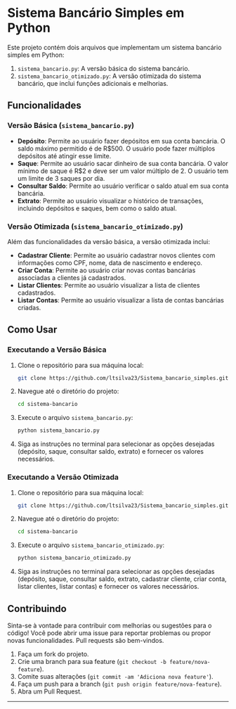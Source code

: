 # Sistema Bancário Simples em Python

Este projeto contém dois arquivos que implementam um sistema bancário simples em Python:

1. `sistema_bancario.py`: A versão básica do sistema bancário.
2. `sistema_bancario_otimizado.py`: A versão otimizada do sistema bancário, que inclui funções adicionais e melhorias.

## Funcionalidades

### Versão Básica (`sistema_bancario.py`)

- **Depósito**: Permite ao usuário fazer depósitos em sua conta bancária. O saldo máximo permitido é de R$500. O usuário pode fazer múltiplos depósitos até atingir esse limite.
- **Saque**: Permite ao usuário sacar dinheiro de sua conta bancária. O valor mínimo de saque é R$2 e deve ser um valor múltiplo de 2. O usuário tem um limite de 3 saques por dia.
- **Consultar Saldo**: Permite ao usuário verificar o saldo atual em sua conta bancária.
- **Extrato**: Permite ao usuário visualizar o histórico de transações, incluindo depósitos e saques, bem como o saldo atual.

### Versão Otimizada (`sistema_bancario_otimizado.py`)

Além das funcionalidades da versão básica, a versão otimizada inclui:

- **Cadastrar Cliente**: Permite ao usuário cadastrar novos clientes com informações como CPF, nome, data de nascimento e endereço.
- **Criar Conta**: Permite ao usuário criar novas contas bancárias associadas a clientes já cadastrados.
- **Listar Clientes**: Permite ao usuário visualizar a lista de clientes cadastrados.
- **Listar Contas**: Permite ao usuário visualizar a lista de contas bancárias criadas.

## Como Usar

### Executando a Versão Básica

1. Clone o repositório para sua máquina local:
   ```sh
   git clone https://github.com/ltsilva23/Sistema_bancario_simples.git
   ```

2. Navegue até o diretório do projeto:
   ```sh
   cd sistema-bancario
   ```

3. Execute o arquivo `sistema_bancario.py`:
   ```sh
   python sistema_bancario.py
   ```

4. Siga as instruções no terminal para selecionar as opções desejadas (depósito, saque, consultar saldo, extrato) e fornecer os valores necessários.

### Executando a Versão Otimizada

1. Clone o repositório para sua máquina local:
   ```sh
   git clone https://github.com/ltsilva23/Sistema_bancario_simples.git
   ```

2. Navegue até o diretório do projeto:
   ```sh
   cd sistema-bancario
   ```

3. Execute o arquivo `sistema_bancario_otimizado.py`:
   ```sh
   python sistema_bancario_otimizado.py
   ```

4. Siga as instruções no terminal para selecionar as opções desejadas (depósito, saque, consultar saldo, extrato, cadastrar cliente, criar conta, listar clientes, listar contas) e fornecer os valores necessários.

## Contribuindo

Sinta-se à vontade para contribuir com melhorias ou sugestões para o código! Você pode abrir uma issue para reportar problemas ou propor novas funcionalidades. Pull requests são bem-vindos.

1. Faça um fork do projeto.
2. Crie uma branch para sua feature (`git checkout -b feature/nova-feature`).
3. Comite suas alterações (`git commit -am 'Adiciona nova feature'`).
4. Faça um push para a branch (`git push origin feature/nova-feature`).
5. Abra um Pull Request.

---

